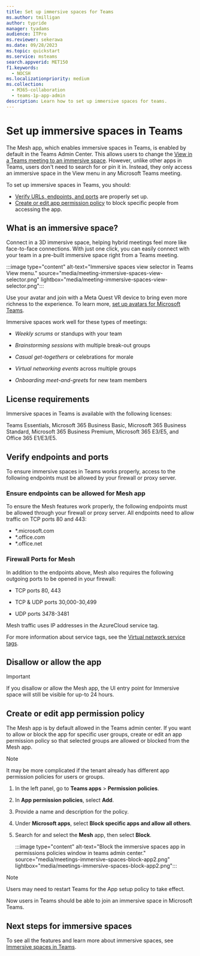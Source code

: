 ```yaml
---
title: Set up immersive spaces for Teams
ms.author: tmilligan
author: typride
manager: tyadams
audience: ITPro
ms.reviewer: sekerawa
ms.date: 09/28/2023
ms.topic: quickstart
ms.service: msteams
search.appverid: MET150
f1.keywords: 
  - NOCSH
ms.localizationpriority: medium
ms.collection: 
  - M365-collaboration
  - teams-1p-app-admin
description: Learn how to set up immersive spaces for teams.
---
```



# Set up immersive spaces in Teams

The Mesh app, which enables immersive spaces in Teams, is enabled by default in the Teams Admin Center. This allows users to change the [View in a Teams meeting to an immersive space](https://support.microsoft.com/en-us/office/get-started-with-immersive-spaces-in-microsoft-teams-4a6182f8-0f43-4c24-bb66-ef229fa221d8). However, unlike other apps in Teams, users don't need to search for or pin it in. Instead, they only access an immersive space in the View menu in any Microsoft Teams meeting.

To set up immersive spaces in Teams, you should:

- [Verify URLs, endpoints, and ports](#verify-endpoints-and-ports) are properly set up.
- [Create or edit app permission policy](#create-or-edit-app-permission-policy) to block specific people from accessing the app.

## What is an immersive space?

Connect in a 3D immersive space, helping hybrid meetings feel more like face-to-face connections. With just one click, you can easily connect with your team in a pre-built immersive space right from a Teams meeting.

:::image type="content" alt-text="Immersive spaces view selector in Teams View menu." source="media/meeting-immersive-spaces-view-selector.png" lightbox="media/meeting-immersive-spaces-view-selector.png":::

Use your avatar and join with a Meta Quest VR device to bring even more richness to the experience.  To learn more, [set up avatars for Microsoft Teams](meeting-avatars.md).

Immersive spaces work well for these types of meetings:

- *Weekly scrums* or standups with your team

- *Brainstorming sessions* with multiple break-out groups

- *Casual get-togethers* or celebrations for morale

- *Virtual networking events* across multiple groups

- *Onboarding meet-and-greets* for new team members

## License requirements

Immersive spaces in Teams is available with the following licenses:

Teams Essentials, Microsoft 365 Business Basic, Microsoft 365 Business Standard, Microsoft 365 Business Premium, Microsoft 365 E3/E5, and Office 365 E1/E3/E5.

## Verify endpoints and ports

To ensure immersive spaces in Teams works properly, access to the following endpoints must be allowed by your firewall or proxy server.

### Ensure endpoints can be allowed for Mesh app

To ensure the Mesh features work properly, the following endpoints must be allowed through your firewall or proxy server. All endpoints need to allow traffic on TCP ports 80 and 443:

- *.microsoft.com
- *.office.com
- *.office.net

### Firewall Ports for Mesh

In addition to the endpoints above, Mesh also requires the following outgoing ports to be opened in your firewall:

- TCP ports 80, 443

- TCP & UDP ports 30,000-30,499

- UDP ports 3478-3481

Mesh traffic uses IP addresses in the AzureCloud service tag.

For more information about service tags, see the [Virtual network service tags](/azure/virtual-network/service-tags-overview).

## Disallow or allow the app

> [!IMPORTANT]
> If you disallow or allow the Mesh app, the UI entry point for Immersive space will still be visible for up-to 24 hours.

## Create or edit app permission policy

The Mesh app is by default allowed in the Teams admin center. If you want to allow or block the app for specific user groups, create or edit an app permission policy so that selected groups are allowed or blocked from the Mesh app.

> [!NOTE]
> It may be more complicated if the tenant already has different app permission policies for users or groups.

1. In the left panel, go to **Teams apps** > **Permission policies**.
1. In **App permission policies**, select **Add**.
1. Provide a name and description for the policy.
1. Under **Microsoft apps**, select **Block specific apps and allow all others**.
1. Search for and select the **Mesh** app, then select **Block**.

    :::image type="content" alt-text="Block the immersive spaces app in permissions policies window in teams admin center." source="media/meetings-immersive-spaces-block-app2.png" lightbox="media/meetings-immersive-spaces-block-app2.png":::

> [!NOTE]
> Users may need to restart Teams for the App setup policy to take effect.

Now users in Teams should be able to join an immersive space in Microsoft Teams.

## Next steps for immersive spaces

To see all the features and learn more about immersive spaces, see [Immersive spaces in Teams](https://aka.ms/immersivespacesdocs).
